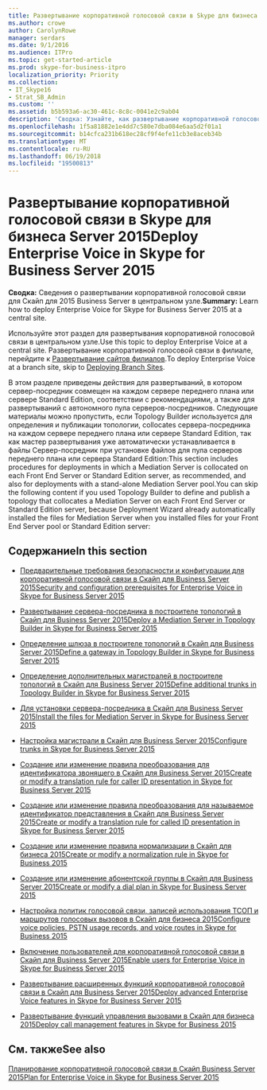 ```yaml
---
title: Развертывание корпоративной голосовой связи в Skype для бизнеса Server 2015
ms.author: crowe
author: CarolynRowe
manager: serdars
ms.date: 9/1/2016
ms.audience: ITPro
ms.topic: get-started-article
ms.prod: skype-for-business-itpro
localization_priority: Priority
ms.collection:
- IT_Skype16
- Strat_SB_Admin
ms.custom: ''
ms.assetid: b5b593a6-ac30-461c-8c8c-0041e2c9ab04
description: 'Сводка: Узнайте, как развертывание корпоративной голосовой связи для Скайп для 2015 Business Server в центральном узле.'
ms.openlocfilehash: 1f5a81882e1e4dd7c580e7dba084e6aa5d2f01a1
ms.sourcegitcommit: b14cfca231b618ec28cf9f4efe11cb3e8aceb34b
ms.translationtype: MT
ms.contentlocale: ru-RU
ms.lasthandoff: 06/19/2018
ms.locfileid: "19500813"
---
```

# <a name="deploy-enterprise-voice-in-skype-for-business-server-2015"></a><span data-ttu-id="77e15-103">Развертывание корпоративной голосовой связи в Skype для бизнеса Server 2015</span><span class="sxs-lookup"><span data-stu-id="77e15-103">Deploy Enterprise Voice in Skype for Business Server 2015</span></span>
 
<span data-ttu-id="77e15-104">**Сводка:** Сведения о развертывании корпоративной голосовой связи для Скайп для 2015 Business Server в центральном узле.</span><span class="sxs-lookup"><span data-stu-id="77e15-104">**Summary:** Learn how to deploy Enterprise Voice for Skype for Business Server 2015 at a central site.</span></span>
  
<span data-ttu-id="77e15-105">Используйте этот раздел для развертывания корпоративной голосовой связи в центральном узле.</span><span class="sxs-lookup"><span data-stu-id="77e15-105">Use this topic to deploy Enterprise Voice at a central site.</span></span> <span data-ttu-id="77e15-106">Развертывание корпоративной голосовой связи в филиале, перейдите к [Развертывание сайтов филиалов](http://technet.microsoft.com/library/1475dee0-66ae-4ee5-b6f1-7409b4bbff45.aspx).</span><span class="sxs-lookup"><span data-stu-id="77e15-106">To deploy Enterprise Voice at a branch site, skip to [Deploying Branch Sites](http://technet.microsoft.com/library/1475dee0-66ae-4ee5-b6f1-7409b4bbff45.aspx).</span></span>
  
<span data-ttu-id="77e15-107">В этом разделе приведены действия для развертываний, в котором сервер-посредник совмещен на каждом сервере переднего плана или сервере Standard Edition, соответствии с рекомендациями, а также для развертываний с автономного пула серверов-посредников. Следующие материалы можно пропустить, если Topology Builder используется для определения и публикации топологии, collocates сервера-посредника на каждом сервере переднего плана или сервере Standard Edition, так как мастер развертывания уже автоматически устанавливается в файлы Сервер-посредник при установке файлов для пула серверов переднего плана или сервера Standard Edition:</span><span class="sxs-lookup"><span data-stu-id="77e15-107">This section includes procedures for deployments in which a Mediation Server is collocated on each Front End Server or Standard Edition server, as recommended, and also for deployments with a stand-alone Mediation Server pool.You can skip the following content if you used Topology Builder to define and publish a topology that collocates a Mediation Server on each Front End Server or Standard Edition server, because Deployment Wizard already automatically installed the files for Mediation Server when you installed files for your Front End Server pool or Standard Edition server:</span></span>
## <a name="in-this-section"></a><span data-ttu-id="77e15-108">Содержание</span><span class="sxs-lookup"><span data-stu-id="77e15-108">In this section</span></span>

- [<span data-ttu-id="77e15-109">Предварительные требования безопасности и конфигурации для корпоративной голосовой связи в Скайп для Business Server 2015</span><span class="sxs-lookup"><span data-stu-id="77e15-109">Security and configuration prerequisites for Enterprise Voice in Skype for Business Server 2015</span></span>](enterprise-voice-security.md)
    
- [<span data-ttu-id="77e15-110">Развертывание сервера-посредника в построителе топологий в Скайп для Business Server 2015</span><span class="sxs-lookup"><span data-stu-id="77e15-110">Deploy a Mediation Server in Topology Builder in Skype for Business Server 2015</span></span>](deploy-a-mediation-server.md)
    
- [<span data-ttu-id="77e15-111">Определение шлюза в построителе топологий в Скайп для Business Server 2015</span><span class="sxs-lookup"><span data-stu-id="77e15-111">Define a gateway in Topology Builder in Skype for Business Server 2015</span></span>](define-a-gateway.md)
    
- [<span data-ttu-id="77e15-112">Определение дополнительных магистралей в построителе топологий в Скайп для Business Server 2015</span><span class="sxs-lookup"><span data-stu-id="77e15-112">Define additional trunks in Topology Builder in Skype for Business Server 2015</span></span>](define-additional-trunks.md)
    
- [<span data-ttu-id="77e15-113">Для установки сервера-посредника в Скайп для Business Server 2015</span><span class="sxs-lookup"><span data-stu-id="77e15-113">Install the files for Mediation Server in Skype for Business Server 2015</span></span>](install-mediation-server.md)
    
- [<span data-ttu-id="77e15-114">Настройка магистрали в Скайп для Business Server 2015</span><span class="sxs-lookup"><span data-stu-id="77e15-114">Configure trunks in Skype for Business Server 2015</span></span>](configure-trunks.md)
    
- [<span data-ttu-id="77e15-115">Создание или изменение правила преобразования для идентификатора звонящего в Скайп для Business Server 2015</span><span class="sxs-lookup"><span data-stu-id="77e15-115">Create or modify a translation rule for caller ID presentation in Skype for Business Server 2015</span></span>](caller-id-presentation-rules.md)
    
- [<span data-ttu-id="77e15-116">Создание или изменение правила преобразования для называемое идентификатор представления в Скайп для Business Server 2015</span><span class="sxs-lookup"><span data-stu-id="77e15-116">Create or modify a translation rule for called ID presentation in Skype for Business Server 2015</span></span>](called-id-presentation-rules.md)
    
- [<span data-ttu-id="77e15-117">Создание или изменение правила нормализации в Скайп для бизнеса 2015</span><span class="sxs-lookup"><span data-stu-id="77e15-117">Create or modify a normalization rule in Skype for Business 2015</span></span>](normalization-rules.md)
    
- [<span data-ttu-id="77e15-118">Создание или изменение абонентской группы в Скайп для Business Server 2015</span><span class="sxs-lookup"><span data-stu-id="77e15-118">Create or modify a dial plan in Skype for Business Server 2015</span></span>](dial-plans.md)
    
- [<span data-ttu-id="77e15-119">Настройка политик голосовой связи, записей использования ТСОП и маршрутов голосовых вызовов в Скайп для бизнеса 2015</span><span class="sxs-lookup"><span data-stu-id="77e15-119">Configure voice policies, PSTN usage records, and voice routes in Skype for Business 2015</span></span>](voice-and-pstn.md)
    
- [<span data-ttu-id="77e15-120">Включение пользователей для корпоративной голосовой связи в Скайп для Business Server 2015</span><span class="sxs-lookup"><span data-stu-id="77e15-120">Enable users for Enterprise Voice in Skype for Business Server 2015</span></span>](enable-users-for-enterprise-voice.md)
    
- [<span data-ttu-id="77e15-121">Развертывание расширенных функций корпоративной голосовой связи в Скайп для Business Server 2015</span><span class="sxs-lookup"><span data-stu-id="77e15-121">Deploy advanced Enterprise Voice features in Skype for Business Server 2015</span></span>](deploy-advanced-enterprise-voice-features.md)
    
- [<span data-ttu-id="77e15-122">Развертывание функций управления вызовами в Скайп для бизнеса 2015</span><span class="sxs-lookup"><span data-stu-id="77e15-122">Deploy call management features in Skype for Business 2015</span></span>](deploy-call-management-features.md)
    
## <a name="see-also"></a><span data-ttu-id="77e15-123">См. также</span><span class="sxs-lookup"><span data-stu-id="77e15-123">See also</span></span>

[<span data-ttu-id="77e15-124">Планирование корпоративной голосовой связи в Скайп Business Server 2015</span><span class="sxs-lookup"><span data-stu-id="77e15-124">Plan for Enterprise Voice in Skype for Business Server 2015</span></span>](../../plan-your-deployment/enterprise-voice-solution/enterprise-voice.md)